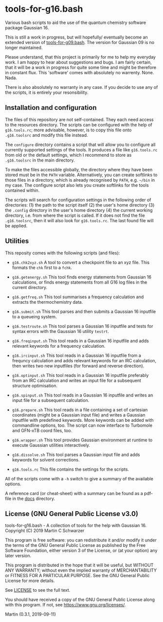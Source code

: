 # tools-for-g16.bash

Various bash scripts to aid the use of the quantum chemistry software package Gaussian 16.

This is still a work in progress, but will hopefully/ eventually become an extended version of 
[tools-for-g09.bash](https://github.com/polyluxus/tools-for-g09.bash).
The version for Gaussian 09 is no longer maintained.

Please understand, that this project is primarily for me to help my everyday work. 
I am happy to hear about suggestions and bugs. 
I am fairly certain, that it will be a work in progress for quite some time 
and might be therefore in constant flux. 
This 'software' comes with absolutely no warrenty. None. Nada.

There is also absolutely no warranty in any case. 
If you decide to use any of the scripts, it is entirely your resonsibility. 

## Installation and configuration

The files of this repository are not self-contained. 
They each need access to the resources directory.
The scripts can be configured with the help of `g16.tools.rc`; 
more advisable, however, is to copy this file onto `.g16.toolsrc`
and modify this file instead.

The `configure` directory contains a script that will allow you to configure
all currently supported settings of the tools.
It produces a file like `g16.tools.rc` from old or the default settings,
which I recommend to store as `.g16.toolsrc` in the main directory.

To make the files accessible globally, the directory where they have been stored
must be in the `PATH` variable.
Alternatively, you can create softlinks to those files in a directory, 
which is already recognised by `PATH`, e.g. `~/bin` in my case.
The configure script also lets you create softlinks for the tools contained within.

The scripts will search for configuration settings in the following order of directories:
(1) the path to the script itself 
(2) the user's home directory
(3) the `.config` directory in the user's home directory
(4) the current working directory, i.e. from where the script is called.
If it does not find the file `.g16.toolsrc`, then it will also look for `g16.tools.rc`.
The last found file will be applied.

## Utilities

This reposity comes with the following scripts (and files):

 * `g16.chk2xyz.sh` 
   A tool to convert a checkpoint file to an xyz file.
   This formats the `chk` first to a `fchk`. 
   
 * `g16.getenergy.sh`
   This tool finds energy statements from Gaussian 16 calculations,
   or finds energy statements from all G16 log files in the current directory.

 * `g16.getfreq.sh`
   This tool summarises a frequency calculation and extracts the thermochemistry data.

 * `g16.submit.sh`
   This tool parses and then submits a Gaussian 16 inputfile to a queueing system.

 * `g16.testroute.sh`
   This tool parses a Gaussian 16 inputfile and tests for syntax errors with the
   Gaussian 16 utility `testrt`.

 * `g16.freqinput.sh`
   This tool reads in a Gaussian 16 inputfile and adds relevant keywords for a frequency calculation.

 * `g16.ircinput.sh`
   This tool reads in a Gaussian 16 inputfile from a frequncy calculation 
   and adds relevant keywords for an IRC calculation, 
   then writes two new inputfiles (for forward and reverse direction).

 * `g16.optinput.sh`
   This tool reads in a Gaussian 16 inputfile preferably from an IRC calculation 
   and writes an input file for a subsequent structure optimisation.

 * `g16.spinput.sh`
   This tool reads in a Gaussian 16 inputfile and writes an input file for a subsequent calculation.

 * `g16.prepare.sh`
   This tool reads in a file containing a set of cartesian coordinates (might be a Gaussian input file)
   and writes a Gaussian inputfile with predefined keywords.
   More keywords can be added with commandline options, too.
   The script can now interface to Turbomole and GFN-xTB coord files, too.

 * `g16.wrapper.sh`
   This tool provides  Gaussian environment at runtime to execute Gaussian utilities interactively.

 * `g16.dissolve.sh`
   This tool parses a Gaussian input file and adds keywords for solvent corrections.

 * `g16.tools.rc`
   This file contains the settings for the scripts.

All of the scripts come with a `-h` switch to give a summary of the available options.

A reference card (or cheat-sheet) with a summary can be found as a
pdf-file in the [docs](./docs) directory.

## License (GNU General Public License v3.0)

tools-for-g16.bash - A collection of tools for the help with Gaussian 16.
Copyright (C) 2019 Martin C Schwarzer

This program is free software: you can redistribute it and/or modify
it under the terms of the GNU General Public License as published by
the Free Software Foundation, either version 3 of the License, or
(at your option) any later version.

This program is distributed in the hope that it will be useful,
but WITHOUT ANY WARRANTY; without even the implied warranty of
MERCHANTABILITY or FITNESS FOR A PARTICULAR PURPOSE.  See the
GNU General Public License for more details.

See [LICENSE](LICENSE) to see the full text.

You should have received a copy of the GNU General Public License
along with this program.  If not, see <https://www.gnu.org/licenses/>.

Martin (0.3.1, 2019-09-11)

